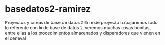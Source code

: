 basedatos2-ramirez
==================

Proyectos y tareas de base de datos 2
En este proyecto trabajaremos todo lo referente con lo de base de datos 2, veremos muchas cosas bonitas, entre ellas 
a los procedimientos almacenados y disparadores que vienen en el ceneval
